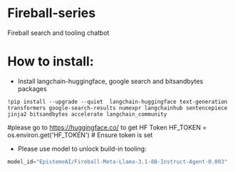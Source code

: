# Fireball-series
Fireball search and tooling chatbot

# How to install: 

- Install langchain-huggingface, google search and bitsandbytes packages
```shell
!pip install --upgrade --quiet  langchain-huggingface text-generation transformers google-search-results numexpr langchainhub sentencepiece jinja2 bitsandbytes accelerate langchain_community
```

#please go to https://huggingface.co/ to get HF Token
HF_TOKEN = os.environ.get('HF_TOKEN')  # Ensure token is set

- Please use model to unlock build-in tooling: 

```python
model_id="EpistemeAI/Fireball-Meta-Llama-3.1-8B-Instruct-Agent-0.003"
```

